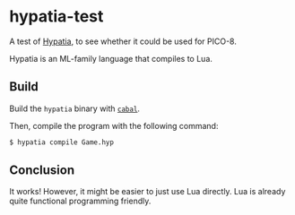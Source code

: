 # hypatia-test

A test of [Hypatia](https://github.com/kindl/Hypatia), to see whether it could be used for PICO-8.

Hypatia is an ML-family language that compiles to Lua.

## Build

Build the `hypatia` binary with [`cabal`](https://www.haskell.org/cabal/).

Then, compile the program with the following command:

```bash
$ hypatia compile Game.hyp
```

## Conclusion

It works! However, it might be easier to just use Lua directly. Lua is already quite functional programming friendly.
